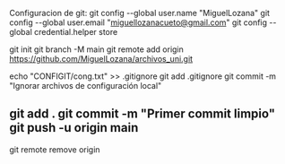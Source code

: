 Configuracion de git:
git config --global user.name "MiguelLozana"
git config --global user.email "miguellozanacueto@gmail.com"
git config --global credential.helper store

git init
git branch -M main
git remote add origin https://github.com/MiguelLozana/archivos_uni.git

echo "CONFIGIT/cong.txt" >> .gitignore
git add .gitignore
git commit -m "Ignorar archivos de configuración local"

git add .
git commit -m "Primer commit limpio"
git push -u origin main
------------------------------
git remote remove origin
